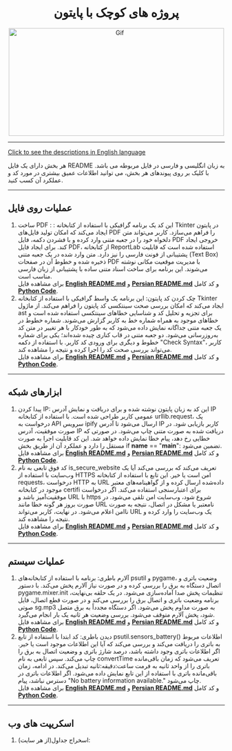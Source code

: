 <div align="center">

# پروژه های کوچک با پایتون
<img alt="Gif" src="https://media3.giphy.com/media/coxQHKASG60HrHtvkt/giphy.gif" height="250px" width="500px">
</div>
<hr>

[Click to see the descriptions in English language](README.md)<br>

هر بخش دارای یک فایل README به زبان انگلیسی و فارسی در فایل مربوطه می باشد. با کلیک بر روی پیوندهای هر بخش، می توانید اطلاعات عمیق بیشتری در مورد کد و عملکرد آن کسب کنید.
<hr>

## عملیات روی فایل
1.  ساخت PDF : : این کد یک برنامه گرافیکی با استفاده از کتابخانه Tkinter در پایتون ایجاد می‌کند که امکان تولید فایل‌های PDF را فراهم می‌سازد. کاربر می‌تواند متن دلخواه خود را در جعبه متنی وارد کرده و با فشردن دکمه، فایل PDF خروجی ایجاد کند. برای ایجاد فایل PDF، از کتابخانه ReportLab استفاده شده است که قابلیت پشتیبانی از فونت فارسی را نیز دارد. متن وارد شده در یک جعبه متنی (Text Box) ذخیره شده و خطوط آن در صفحات PDF با مدیریت موقعیت مکانی نوشته می‌شوند. این برنامه برای ساخت اسناد متنی ساده با پشتیبانی از زبان فارسی مناسب است.<br>
برای مشاهده فایل <b>[English README.md](SmallProjects/FileOperations/CeratePDF/CeratePDF_English.md)</b> و <b>[Persian README.md](SmallProjects/FileOperations/CeratePDF/CeratePDF_Persian.md)</b> و کد کامل <b>[Python Code](SmallProjects/FileOperations/CeratePDF/PDF_Persian.py)</b>.
2. چک کردن کد پایتون: این برنامه یک واسط گرافیکی با استفاده از کتابخانه Tkinter ایجاد می‌کند که امکان بررسی صحت سینتکسی کد پایتون را فراهم می‌کند. از ماژول ast برای تجزیه و تحلیل کد و شناسایی خطاهای سینتکسی استفاده شده است و خطاهای موجود به همراه شماره خط به کاربر گزارش می‌شوند. شماره خطوط در یک جعبه متنی جداگانه نمایش داده می‌شود که به طور خودکار با هر تغییر در متن کد به‌روزرسانی می‌شود. دو جعبه متنی در قاب کناری چیده شده‌اند؛ یکی برای شماره خطوط و دیگری برای ورودی کد کاربر. با استفاده از دکمه "Check Syntax"، کاربر می‌تواند بررسی صحت کد را اجرا کرده و نتیجه را مشاهده کند.<br>
برای مشاهده فایل <b>[English README.md](SmallProjects/FileOperations/ChekCodePython/CodeCheker_English.md)</b> و <b>[Persian README.md](SmallProjects/FileOperations/ChekCodePython/CodeCheker_Persian.md)</b> و کد کامل <b>[Python Code](SmallProjects/FileOperations/ChekCodePython/CodeCheker_Persian.py)</b>.

<hr>

## ابزارهای شبکه
1. پیدا کردن IP: این کد به زبان پایتون نوشته شده و برای دریافت و نمایش آدرس IP عمومی کاربر طراحی شده است. با استفاده از کتابخانه urllib.request، یک درخواست به API سرویس ipify ارسال می‌شود تا آدرس IP کاربر بازیابی شود. در صورت موفقیت، آدرس IP دریافت شده به صورت متنی چاپ می‌شود. در صورتی که خطایی رخ دهد، پیام خطا نمایش داده خواهد شد. این کد قابلیت اجرا به صورت مستقل را دارد و عملکرد آن از طریق بخش if __name__ == "__main__": تضمین می‌شود.<br>
برای مشاهده فایل <b>[English README.md](SmallProjects/NetworkUtilities/GetIP/GetIP_English.md)</b> و <b>[Persian README.md](SmallProjects/NetworkUtilities/GetIP/GetIP_Persian.md)</b> و کد کامل <b>[Python Code](SmallProjects/NetworkUtilities/GetIP/GetIP_Persian.py)</b>.
2. کد فوق تابعی به نام is_secure_website تعریف می‌کند که بررسی می‌کند آیا یک وب‌سایت با استفاده از HTTPS امن است یا خیر. این تابع با استفاده از کتابخانه requests، درخواست HTTP به URL داده‌شده ارسال کرده و از گواهینامه‌های معتبر موجود در کتابخانه certifi برای اعتبارسنجی استفاده می‌کند. اگر درخواست موفقیت‌آمیز باشد و URL با https شروع شود، وب‌سایت امن تلقی می‌شود. در صورت بروز هر گونه خطا مانند URL نامعتبر یا مشکل در اتصال، نتیجه به صورت ناامن اعلام می‌شود. در نهایت، کاربر می‌تواند URL یک وب‌سایت را وارد کرده و نتیجه را مشاهده کند.<br>
برای مشاهده فایل <b>[English README.md](SmallProjects/NetworkUtilities/SSLShield/SSLShield_ٍEnglish.md)</b> و <b>[Persian README.md](SmallProjects/NetworkUtilities/SSLShield/SSLShield_Persian.md)</b> و کد کامل <b>[Python Code](SmallProjects/NetworkUtilities/SSLShield/SSLShield_Persian.py)</b>.
<hr>

## عملیات سیستم
1. آلارم باطری: برنامه با استفاده از کتابخانه‌های psutil و pygame، وضعیت باتری و اتصال دستگاه به برق را بررسی کرده و در صورت نیاز آلارم پخش می‌کند. با دستور pygame.mixer.init تنظیمات پخش صدا آماده‌سازی می‌شود. در یک حلقه بی‌نهایت، برنامه وضعیت باتری و اتصال برق را بررسی می‌کند و در صورت قطع اتصال، فایل صوتی sg.mp3 به صورت مداوم پخش می‌شود. اگر دستگاه مجدداً به برق متصل شود، پخش آلارم متوقف می‌شود. بررسی وضعیت هر ثانیه یک بار انجام می‌گیرد.<br>
برای مشاهده فایل <b>[English README.md](SmallProjects/SystemOprations/AlarmBattrey/AllarmBattery_ٍEnglish.md)</b> و <b>[Persian README.md](SmallProjects/SystemOprations/AlarmBattrey/AllarmBattery_ٍPersian.md)</b> و کد کامل <b>[Python Code](SmallProjects/SystemOprations/AlarmBattrey/AllarmBattery_ٍPersian.py)</b>.
2. دیدن باطری: کد ابتدا با استفاده از تابع psutil.sensors_battery() اطلاعات مربوط به باتری را دریافت می‌کند و بررسی می‌کند که آیا این اطلاعات موجود است یا خیر. اگر اطلاعات باتری وجود داشته باشد، درصد شارژ باتری و وضعیت اتصال به برق را چاپ می‌کند. سپس تابعی به نام convertTime تعریف می‌شود که زمان باقی‌مانده باتری را از واحد ثانیه به فرمت ساعت:دقیقه:ثانیه تبدیل می‌کند. در ادامه، زمان باقی‌مانده باتری با استفاده از این تابع نمایش داده می‌شود. اگر اطلاعات باتری در دسترس نباشد، پیام "No battery information available." چاپ می‌شود.<br>
برای مشاهده فایل <b>[English README.md](SmallProjects/SystemOprations/BatteryMonitor/BatteryMonitor_English.md)</b> و <b>[Persian README.md](SmallProjects/SystemOprations/BatteryMonitor/BatteryMonitor_Persian.md)</b> و کد کامل <b>[Python Code](SmallProjects/SystemOprations/BatteryMonitor/BatteryMonitor_Persian.py)</b>.

<hr>

## اسکریپت های وب
1. اسخراج جداول(از هر سایت):
